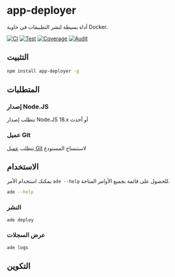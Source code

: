 # app-deployer
أداة بسيطة لنشر التطبيقات في حاوية Docker.

[![CI](https://github.com/sumor-cloud/app-deployer/actions/workflows/ci.yml/badge.svg)](https://github.com/sumor-cloud/app-deployer/actions/workflows/ci.yml)
[![Test](https://github.com/sumor-cloud/app-deployer/actions/workflows/ut.yml/badge.svg)](https://github.com/sumor-cloud/app-deployer/actions/workflows/ut.yml)
[![Coverage](https://github.com/sumor-cloud/app-deployer/actions/workflows/coverage.yml/badge.svg)](https://github.com/sumor-cloud/app-deployer/actions/workflows/coverage.yml)
[![Audit](https://github.com/sumor-cloud/app-deployer/actions/workflows/audit.yml/badge.svg)](https://github.com/sumor-cloud/app-deployer/actions/workflows/audit.yml)

## التثبيت
```bash
npm install app-deployer -g
```

## المتطلبات

### إصدار Node.JS
تتطلب إصدار Node.JS 18.x أو أحدث

### عميل Git
تتطلب [عميل Git](https://git-scm.com/) لاستنساخ المستودع
## الاستخدام

يمكنك استخدام الأمر `ade --help` للحصول على قائمة بجميع الأوامر المتاحة.
```bash
ade --help
```

### النشر

```bash
ade deploy
```

### عرض السجلات

```bash
ade logs
```

## التكوين

